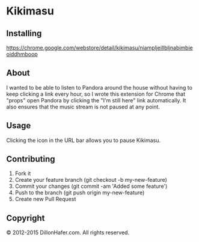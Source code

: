 # Kikimasu

## Installing

https://chrome.google.com/webstore/detail/kikimasu/niampljeillbljnabimbieoiddhmboop

## About

I wanted to be able to listen to Pandora around the house without having to keep clicking a link every hour, so I wrote this extension for Chrome that "props" open Pandora by clicking the "I'm still here" link automatically. It also ensures that the music stream is not paused at any point. 

## Usage

Clicking the icon in the URL bar allows you to pause Kikimasu.

## Contributing
1. Fork it
2. Create your feature branch (git checkout -b my-new-feature)
3. Commit your changes (git commit -am 'Added some feature')
4. Push to the branch (git push origin my-new-feature)
5. Create new Pull Request

## Copyright

© 2012-2015 DillonHafer.com. All rights reserved.
